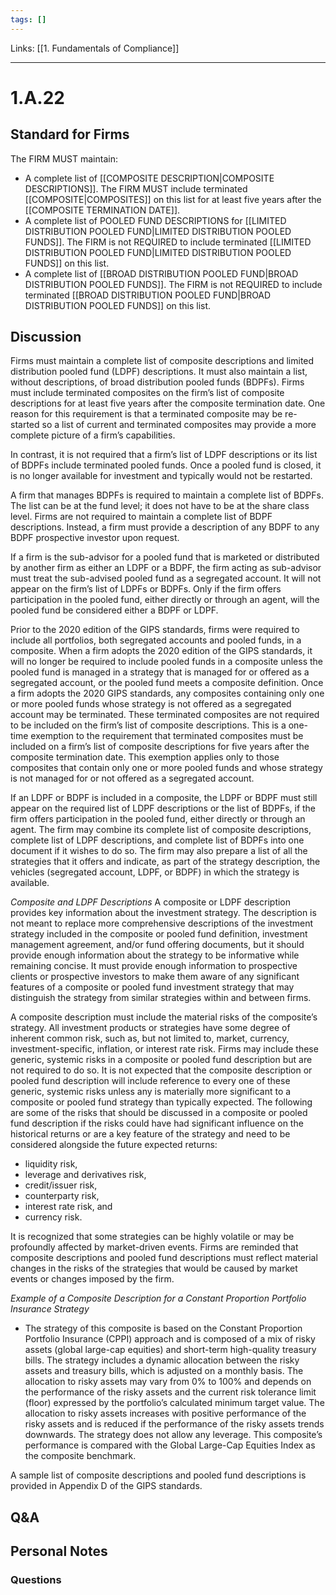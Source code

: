 ```yaml
---
tags: []
---
```

Links: [[1. Fundamentals of Compliance]]
___
# 1.A.22
## Standard for Firms
The FIRM MUST maintain:
- A complete list of [[COMPOSITE DESCRIPTION|COMPOSITE DESCRIPTIONS]]. The FIRM MUST include terminated [[COMPOSITE|COMPOSITES]] on this list for at least five years after the [[COMPOSITE TERMINATION DATE]].
- A complete list of POOLED FUND DESCRIPTIONS for [[LIMITED DISTRIBUTION POOLED FUND|LIMITED DISTRIBUTION POOLED FUNDS]]. The FIRM is not REQUIRED to include terminated [[LIMITED DISTRIBUTION POOLED FUND|LIMITED DISTRIBUTION POOLED FUNDS]] on this list.
- A complete list of [[BROAD DISTRIBUTION POOLED FUND|BROAD DISTRIBUTION POOLED FUNDS]]. The FIRM is not REQUIRED to include terminated [[BROAD DISTRIBUTION POOLED FUND|BROAD DISTRIBUTION POOLED FUNDS]] on this list.
## Discussion
Firms must maintain a complete list of composite descriptions and limited distribution pooled fund (LDPF) descriptions. It must also maintain a list, without descriptions, of broad distribution pooled funds (BDPFs). Firms must include terminated composites on the firm’s list of composite descriptions for at least five years after the composite termination date. One reason for this requirement is that a terminated composite may be re-started so a list of current and terminated composites may provide a more complete picture of a firm’s capabilities.

In contrast, it is not required that a firm’s list of LDPF descriptions or its list of BDPFs include terminated pooled funds. Once a pooled fund is closed, it is no longer available for investment and typically would not be restarted.

A firm that manages BDPFs is required to maintain a complete list of BDPFs. The list can be at the fund level; it does not have to be at the share class level. Firms are not required to maintain a complete list of BDPF descriptions. Instead, a firm must provide a description of any BDPF to any BDPF prospective investor upon request.

If a firm is the sub-advisor for a pooled fund that is marketed or distributed by another firm as either an LDPF or a BDPF, the firm acting as sub-advisor must treat the sub-advised pooled fund as a segregated account. It will not appear on the firm’s list of LDPFs or BDPFs. Only if the firm offers participation in the pooled fund, either directly or through an agent, will the pooled fund be considered either a BDPF or LDPF.

Prior to the 2020 edition of the GIPS standards, firms were required to include all portfolios, both segregated accounts and pooled funds, in a composite. When a firm adopts the 2020 edition of the GIPS standards, it will no longer be required to include pooled funds in a composite unless the pooled fund is managed in a strategy that is managed for or offered as a segregated account, or the pooled fund meets a composite definition. Once a firm adopts the 2020 GIPS standards, any composites containing only one or more pooled funds whose strategy is not offered as a segregated account may be terminated. These terminated composites are not required to be included on the firm’s list of composite descriptions. This is a one-time exemption to the requirement that terminated composites must be included on a firm’s list of composite descriptions for five years after the composite termination date. This exemption applies only to those composites that contain only one or more pooled funds and whose strategy is not managed for or not offered as a segregated account.

If an LDPF or BDPF is included in a composite, the LDPF or BDPF must still appear on the required list of LDPF descriptions or the list of BDPFs, if the firm offers participation in the pooled fund, either directly or through an agent. The firm may combine its complete list of composite descriptions, complete list of LDPF descriptions, and complete list of BDPFs into one document if it wishes to do so. The firm may also prepare a list of all the strategies that it offers and indicate, as part of the strategy description, the vehicles (segregated account, LDPF, or BDPF) in which the strategy is available.

*Composite and LDPF Descriptions*
A composite or LDPF description provides key information about the investment strategy. The description is not meant to replace more comprehensive descriptions of the investment strategy included in the composite or pooled fund definition, investment management agreement, and/or fund offering documents, but it should provide enough information about the strategy to be informative while remaining concise. It must provide enough information to prospective clients or prospective investors to make them aware of any significant features of a composite or pooled fund investment strategy that may distinguish the strategy from similar strategies within and between firms.

A composite description must include the material risks of the composite’s strategy. All investment products or strategies have some degree of inherent common risk, such as, but not limited to, market, currency, investment-specific, inflation, or interest rate risk. Firms may include these generic, systemic risks in a composite or pooled fund description but are not required to do so. It is not expected that the composite description or pooled fund description will include reference to every one of these generic, systemic risks unless any is materially more significant to a composite or pooled fund strategy than typically expected. The following are some of the risks that should be discussed in a composite or pooled fund description if the risks could have had significant influence on the historical returns or are a key feature of the strategy and need to be considered alongside the future expected returns:
- liquidity risk,
- leverage and derivatives risk,
- credit/issuer risk,
- counterparty risk,
- interest rate risk, and
- currency risk.

It is recognized that some strategies can be highly volatile or may be profoundly affected by market-driven events. Firms are reminded that composite descriptions and pooled fund descriptions must reflect material changes in the risks of the strategies that would be caused by market events or changes imposed by the firm.

*Example of a Composite Description for a Constant Proportion Portfolio Insurance Strategy*
- The strategy of this composite is based on the Constant Proportion Portfolio Insurance (CPPI) approach and is composed of a mix of risky assets (global large-cap equities) and short-term high-quality treasury bills. The strategy includes a dynamic allocation between the risky assets and treasury bills, which is adjusted on a monthly basis. The allocation to risky assets may vary from 0% to 100% and depends on the performance of the risky assets and the current risk tolerance limit (floor) expressed by the portfolio’s calculated minimum target value. The allocation to risky assets increases with positive performance of the risky assets and is reduced if the performance of the risky assets trends downwards. The strategy does not allow any leverage. This composite’s performance is compared with the Global Large-Cap Equities Index as the composite benchmark.

A sample list of composite descriptions and pooled fund descriptions is provided in Appendix D of the GIPS standards.
## Q&A

## Personal Notes

### Questions